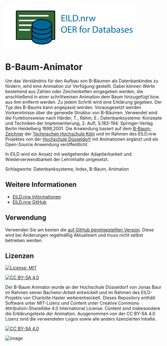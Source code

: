 ![EILD-Logo](logos/EILD-Logo.png)

# B-Baum-Animator

Um das Verständnis für den Aufbau von B-Bäumen als Datenbankindex zu fördern, wird eine Animation zur Verfügung gestellt. Dabei können Werte bestehend aus Zahlen oder Zeichenketten eingegeben werden, die anschließend in einer schrittweisen Animation dem Baum hinzugefügt bzw. aus ihm entfernt werden. Zu jedem Schritt wird eine Erklärung gegeben. Der Typ des B-Baums kann angepasst werden. Vorausgesetzt werden Vorkenntnisse über die generelle Struktur von B-Bäumen. Verwendet wird die Funktionsweise nach Härder, T., Rahm, E.: Datenbanksysteme: Konzepte und Techniken der Implementierung, 2. Aufl, S.183-194. Springer-Verlag Berlin Heidelberg 1999,2001. 
Die Anwendung basiert auf dem [B-Baum-Zeichner](https://github.com/orca-nrw/b-tree) der [Technischen Hochschule Köln](https://www.th-koeln.de/) und im Rahmen des EILD.nrw Projektes von der [Hochschule Düsseldorf](https://www.hs-duesseldorf.de/) mit Animationen ergänzt und als Open-Source Anwendung veröffentlicht.

In EILD wird ein Ansatz mit weitgehender Adaptierbarkeit und Wiederverwendbarkeit der Lehrinhalte umgesetzt.

Schlagworte: Datenbanksysteme, Index, B-Baum, Animation

## Weitere Informationen
- [EILD.nrw Informationen](https://www.eild.nrw/)
- [EILD.nrw GitHub](https://github.com/EILD-nrw)

## Verwendung

Verwenden Sie am besten die [auf GitHub bereitgestellten Version](https://eild-nrw.github.io/btree-animate/). Diese wird bei Änderungen regelmäßig Aktualisiert und muss nicht selbst betrieben werden.

## Lizenzen
[![License: MIT][MIT-shield]][MIT]

[![CC BY-SA 4.0][cc-by-sa-shield]][cc-by-sa]

Der B-Baum Animator wurde an der Hochschule Düsseldorf von Jonas Baur im Rahmen seiner Bachelor-Arbeit entwickelt und im Rahmen des EILD-Projekts von Charlotte Hasler weiterentwickelt. Dieses Repository enthält Software unter MIT-Lizenz und Content unter Creative Commons Attribution-ShareAlike 4.0 International License. Content sind insbesondere die Erklärungstexte der Animation. Ausgenommen von der CC BY-SA 4.0 Lizenz sind die verwendeten Logos sowie alle anders lizenzierten Inhalte.

[![CC BY-SA 4.0][cc-by-sa-image]][cc-by-sa]

![image](https://user-images.githubusercontent.com/73349129/233968870-b61f0850-e7c2-489f-a597-53e030794b22.png)


[MIT]: https://github.com/EILD-nrw/btree-animate/blob/master/LICENCE
[MIT-shield]: https://img.shields.io/badge/License-MIT-yellow.svg
[cc-by-sa]: http://creativecommons.org/licenses/by-sa/4.0/
[cc-by-sa-image]: https://licensebuttons.net/l/by-sa/4.0/88x31.png
[cc-by-sa-shield]: https://img.shields.io/badge/License-CC%20BY--SA%204.0-lightgrey.svg
